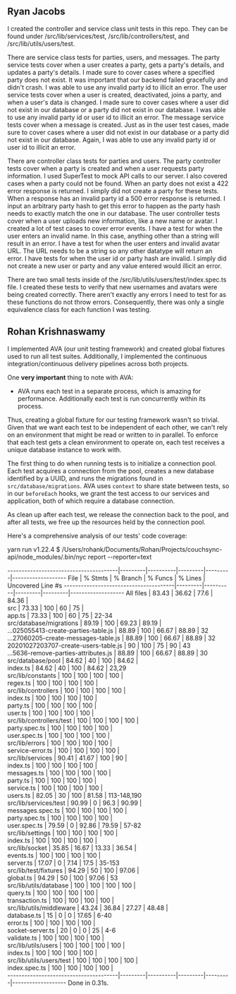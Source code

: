 ## Ryan Jacobs

I created the controller and service class unit tests in this repo. They can be found under /src/lib/services/test, /src/lib/controllers/test, and /src/lib/utils/users/test.

There are service class tests for parties, users, and messages. The party service tests cover when a user creates a party, gets a party's details, and updates a party's details. I made sure to cover cases where a specified party does not exist. It was important that our backend failed gracefully and didn't crash. I was able to use any invalid party id to illicit an error. The user service tests cover when a user is created, deactivated, joins a party, and when a user's data is changed. I made sure to cover cases where a user did not exist in our database or a party did not exist in our database. I was able to use any invalid party id or user id to illicit an error. The message service tests cover when a message is created. Just as in the user test cases, made sure to cover cases where a user did not exist in our database or a party did not exist in our database. Again, I was able to use any invalid party id or user id to illicit an error.

There are controller class tests for parties and users. The party controller tests cover when a party is created and when a user requests party information. I used SuperTest to mock API calls to our server. I also covered cases when a party could not be found. When an party does not exist a 422 error response is returned. I simply did not create a party for these tests. When a response has an invalid party id a 500 error response is returned. I input an arbitrary party hash to get this error to happen as the party hash needs to exactly match the one in our database. The user controller tests cover when a user uploads new information, like a new name or avatar. I created a lot of test cases to cover error events. I have a test for when the user enters an invalid name. In this case, anything other than a string will result in an error. I have a test for when the user enters and invalid avatar URL. The URL needs to be a string so any other datatype will return an error. I have tests for when the user id or party hash are invalid. I simply did not create a new user or party and any value entered would illicit an error.

There are two small tests inside of the /src/lib/utils/users/test/index.spec.ts file. I created these tests to verify that new usernames and avatars were being created correctly. There aren't exactly any errors I need to test for as these functions do not throw errors. Consequently, there was only a single equivalence class for each function I was testing.

## Rohan Krishnaswamy

I implemented AVA (our unit testing framework) and created global fixtures used to run all test suites. Additionally, I implemented the continuous integration/continuous delivery pipelines across both projects.

One **very important** thing to note with AVA:

- AVA runs each test in a separate process, which is amazing for performance. Additionally each test is run concurrently within its process.

Thus, creating a global fixture for our testing framework wasn't so trivial. Given that we want each test to be independent of each other, we can't rely on an environment that might be read or written to in parallel. To enforce that each test gets a clean environment to operate on, each test receives a unique database instance to work with.

The first thing to do when running tests is to initialize a connection pool. Each test acquires a connection from the pool, creates a new database identified by a UUID, and runs the migrations found in `src/database/migrations`. AVA uses `context` to share state between tests, so in our `beforeEach` hooks, we grant the test access to our services and application, both of which require a database connection.

As clean up after each test, we release the connection back to the pool, and after all tests, we free up the resources held by the connection pool.

Here's a comprehensive analysis of our tests' code coverage:

yarn run v1.22.4
\$ /Users/rohank/Documents/Rohan/Projects/couchsync-api/node_modules/.bin/nyc report --reporter=text

---------------------------------------|---------|----------|---------|---------|-------------------
File | % Stmts | % Branch | % Funcs | % Lines | Uncovered Line #s
---------------------------------------|---------|----------|---------|---------|-------------------
All files | 83.43 | 36.62 | 77.6 | 84.36 |  
 src | 73.33 | 100 | 60 | 75 |  
 app.ts | 73.33 | 100 | 60 | 75 | 22-34  
 src/database/migrations | 89.19 | 100 | 69.23 | 89.19 |  
 ...025055413-create-parties-table.js | 88.89 | 100 | 66.67 | 88.89 | 32  
 ...27060205-create-messages-table.js | 88.89 | 100 | 66.67 | 88.89 | 32  
 20201027203707-create-users-table.js | 90 | 100 | 75 | 90 | 43  
 ...5636-remove-parties-attributes.js | 88.89 | 100 | 66.67 | 88.89 | 30  
 src/database/pool | 84.62 | 40 | 100 | 84.62 |  
 index.ts | 84.62 | 40 | 100 | 84.62 | 23,29  
 src/lib/constants | 100 | 100 | 100 | 100 |  
 regex.ts | 100 | 100 | 100 | 100 |  
 src/lib/controllers | 100 | 100 | 100 | 100 |  
 index.ts | 100 | 100 | 100 | 100 |  
 party.ts | 100 | 100 | 100 | 100 |  
 user.ts | 100 | 100 | 100 | 100 |  
 src/lib/controllers/test | 100 | 100 | 100 | 100 |  
 party.spec.ts | 100 | 100 | 100 | 100 |  
 user.spec.ts | 100 | 100 | 100 | 100 |  
 src/lib/errors | 100 | 100 | 100 | 100 |  
 service-error.ts | 100 | 100 | 100 | 100 |  
 src/lib/services | 90.41 | 41.67 | 100 | 90 |  
 index.ts | 100 | 100 | 100 | 100 |  
 messages.ts | 100 | 100 | 100 | 100 |  
 party.ts | 100 | 100 | 100 | 100 |  
 service.ts | 100 | 100 | 100 | 100 |  
 users.ts | 82.05 | 30 | 100 | 81.58 | 113-148,190  
 src/lib/services/test | 90.99 | 0 | 96.3 | 90.99 |  
 messages.spec.ts | 100 | 100 | 100 | 100 |  
 party.spec.ts | 100 | 100 | 100 | 100 |  
 user.spec.ts | 79.59 | 0 | 92.86 | 79.59 | 57-82  
 src/lib/settings | 100 | 100 | 100 | 100 |  
 index.ts | 100 | 100 | 100 | 100 |  
 src/lib/socket | 35.85 | 16.67 | 13.33 | 36.54 |  
 events.ts | 100 | 100 | 100 | 100 |  
 server.ts | 17.07 | 0 | 7.14 | 17.5 | 35-153  
 src/lib/test/fixtures | 94.29 | 50 | 100 | 97.06 |  
 global.ts | 94.29 | 50 | 100 | 97.06 | 53  
 src/lib/utils/database | 100 | 100 | 100 | 100 |  
 query.ts | 100 | 100 | 100 | 100 |  
 transaction.ts | 100 | 100 | 100 | 100 |  
 src/lib/utils/middleware | 43.24 | 36.84 | 27.27 | 48.48 |  
 database.ts | 15 | 0 | 0 | 17.65 | 6-40  
 error.ts | 100 | 100 | 100 | 100 |  
 socket-server.ts | 20 | 0 | 0 | 25 | 4-6  
 validate.ts | 100 | 100 | 100 | 100 |  
 src/lib/utils/users | 100 | 100 | 100 | 100 |  
 index.ts | 100 | 100 | 100 | 100 |  
 src/lib/utils/users/test | 100 | 100 | 100 | 100 |  
 index.spec.ts | 100 | 100 | 100 | 100 |  
---------------------------------------|---------|----------|---------|---------|-------------------
Done in 0.31s.
